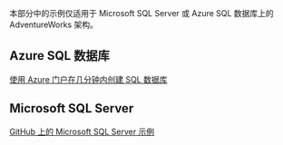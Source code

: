  本部分中的示例仅适用于 Microsoft SQL Server 或 Azure SQL 数据库上的 AdventureWorks 架构。  
 
 ## <a name="azure-sql-database"></a>Azure SQL 数据库
 [使用 Azure 门户在几分钟内创建 SQL 数据库](https://azure.microsoft.com/documentation/articles/sql-database-get-started/)
 
 ## <a name="microsoft-sql-server"></a>Microsoft SQL Server 
 [GitHub 上的 Microsoft SQL Server 示例](https://github.com/Microsoft/sql-server-samples/releases/tag/adventureworks)
